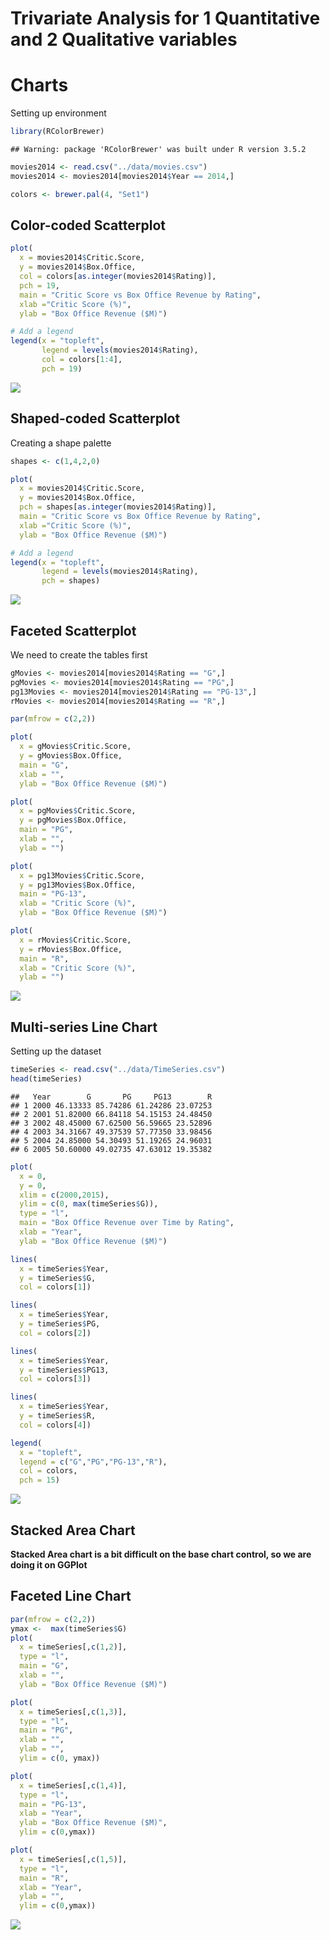 Trivariate Analysis for 1 Quantitative and 2 Qualitative variables
================

Charts
======

Setting up environment

``` r
library(RColorBrewer)
```

    ## Warning: package 'RColorBrewer' was built under R version 3.5.2

``` r
movies2014 <- read.csv("../data/movies.csv")
movies2014 <- movies2014[movies2014$Year == 2014,]

colors <- brewer.pal(4, "Set1")
```

Color-coded Scatterplot
-----------------------

``` r
plot(
  x = movies2014$Critic.Score,
  y = movies2014$Box.Office,
  col = colors[as.integer(movies2014$Rating)],
  pch = 19,
  main = "Critic Score vs Box Office Revenue by Rating",
  xlab ="Critic Score (%)",
  ylab = "Box Office Revenue ($M)")

# Add a legend
legend(x = "topleft",
       legend = levels(movies2014$Rating),
       col = colors[1:4],
       pch = 19)
```

![](02-Base_files/figure-markdown_github/unnamed-chunk-2-1.png)

Shaped-coded Scatterplot
------------------------

Creating a shape palette

``` r
shapes <- c(1,4,2,0)
```

``` r
plot(
  x = movies2014$Critic.Score,
  y = movies2014$Box.Office,
  pch = shapes[as.integer(movies2014$Rating)],
  main = "Critic Score vs Box Office Revenue by Rating",
  xlab ="Critic Score (%)",
  ylab = "Box Office Revenue ($M)")

# Add a legend
legend(x = "topleft",
       legend = levels(movies2014$Rating),
       pch = shapes)
```

![](02-Base_files/figure-markdown_github/unnamed-chunk-4-1.png)

Faceted Scatterplot
-------------------

We need to create the tables first

``` r
gMovies <- movies2014[movies2014$Rating == "G",]
pgMovies <- movies2014[movies2014$Rating == "PG",]
pg13Movies <- movies2014[movies2014$Rating == "PG-13",]
rMovies <- movies2014[movies2014$Rating == "R",]
```

``` r
par(mfrow = c(2,2))

plot(
  x = gMovies$Critic.Score,
  y = gMovies$Box.Office,
  main = "G",
  xlab = "",
  ylab = "Box Office Revenue ($M)")

plot(
  x = pgMovies$Critic.Score,
  y = pgMovies$Box.Office,
  main = "PG",
  xlab = "",
  ylab = "")

plot(
  x = pg13Movies$Critic.Score,
  y = pg13Movies$Box.Office,
  main = "PG-13",
  xlab = "Critic Score (%)",
  ylab = "Box Office Revenue ($M)")

plot(
  x = rMovies$Critic.Score,
  y = rMovies$Box.Office,
  main = "R",
  xlab = "Critic Score (%)",
  ylab = "")
```

![](02-Base_files/figure-markdown_github/unnamed-chunk-6-1.png)

Multi-series Line Chart
-----------------------

Setting up the dataset

``` r
timeSeries <- read.csv("../data/TimeSeries.csv")
head(timeSeries)
```

    ##   Year        G       PG     PG13        R
    ## 1 2000 46.13333 85.74286 61.24286 23.07253
    ## 2 2001 51.82000 66.84118 54.15153 24.48450
    ## 3 2002 48.45000 67.62500 56.59665 23.52896
    ## 4 2003 34.31667 49.37539 57.77350 33.98456
    ## 5 2004 24.85000 54.30493 51.19265 24.96031
    ## 6 2005 50.60000 49.02735 47.63012 19.35382

``` r
plot(
  x = 0,
  y = 0,
  xlim = c(2000,2015),
  ylim = c(0, max(timeSeries$G)),
  type = "l",
  main = "Box Office Revenue over Time by Rating",
  xlab = "Year",
  ylab = "Box Office Revenue ($M)")

lines(
  x = timeSeries$Year,
  y = timeSeries$G,
  col = colors[1])

lines(
  x = timeSeries$Year,
  y = timeSeries$PG,
  col = colors[2])

lines(
  x = timeSeries$Year,
  y = timeSeries$PG13,
  col = colors[3])

lines(
  x = timeSeries$Year,
  y = timeSeries$R,
  col = colors[4])

legend(
  x = "topleft",
  legend = c("G","PG","PG-13","R"),
  col = colors,
  pch = 15)
```

![](02-Base_files/figure-markdown_github/unnamed-chunk-8-1.png)

Stacked Area Chart
------------------

**Stacked Area chart is a bit difficult on the base chart control, so we are doing it on GGPlot**

Faceted Line Chart
------------------

``` r
par(mfrow = c(2,2))
ymax <-  max(timeSeries$G)
plot(
  x = timeSeries[,c(1,2)],
  type = "l",
  main = "G",
  xlab = "",
  ylab = "Box Office Revenue ($M)")

plot(
  x = timeSeries[,c(1,3)],
  type = "l",
  main = "PG",
  xlab = "",
  ylab = "",
  ylim = c(0, ymax))

plot(
  x = timeSeries[,c(1,4)],
  type = "l",
  main = "PG-13",
  xlab = "Year",
  ylab = "Box Office Revenue ($M)",
  ylim = c(0,ymax))

plot(
  x = timeSeries[,c(1,5)],
  type = "l",
  main = "R",
  xlab = "Year",
  ylab = "",
  ylim = c(0,ymax))
```

![](02-Base_files/figure-markdown_github/unnamed-chunk-9-1.png)
